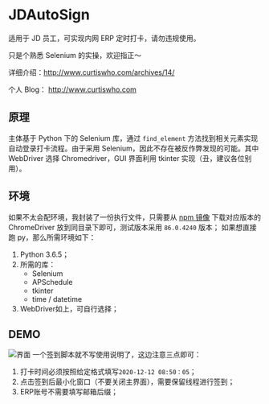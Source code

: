 # JDAutoSign
适用于 JD 员工，可实现内网 ERP 定时打卡，请勿违规使用。

只是个熟悉 Selenium 的实操，欢迎指正～

详细介绍：http://www.curtiswho.com/archives/14/

个人 Blog： http://www.curtiswho.com 

## 原理
主体基于 Python 下的 Selenium 库，通过 `find_element` 方法找到相关元素实现自动登录打卡流程。由于采用 Selenium，因此不存在被反作弊发现的可能。其中 WebDriver 选择 Chromedriver，GUI 界面利用 tkinter 实现（丑，建议各位别用）。


## 环境
如果不太会配环境，我封装了一份执行文件，只需要从 [npm 镜像][1] 下载对应版本的 ChromeDriver 放到同目录下即可，测试版本采用 `86.0.4240` 版本；
如果想直接跑 py，那么所需环境如下：
1. Python 3.6.5；
2. 所需的库：
   + Selenium
   + APSchedule
   + tkinter
   + time / datetime
3. WebDriver如上，可自行选择；


## DEMO
![界面][2]
一个签到脚本就不写使用说明了，这边注意三点即可：
1. 打卡时间必须按照给定格式填写`2020-12-12 08:50：05`；
2. 点击签到后最小化窗口（不要关闭主界面），需要保留线程进行签到；
3. ERP账号不需要填写邮箱后缀；

  [1]: https://npm.taobao.org/mirrors/chromedriver/
  [2]: http://www.curtiswho.com/usr/uploads/2020/12/3639982690.png
